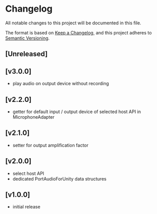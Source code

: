 # Changelog
All notable changes to this project will be documented in this file.

The format is based on [Keep a Changelog](https://keepachangelog.com/en/1.0.0/),
and this project adheres to [Semantic Versioning](https://semver.org/spec/v2.0.0.html).

## [Unreleased]

## [v3.0.0]
- play audio on output device without recording

## [v2.2.0]
- getter for default input / output device of selected host API in MicrophoneAdapter

## [v2.1.0]
- setter for output amplification factor

## [v2.0.0]
- select host API
- dedicated PortAudioForUnity data structures

## [v1.0.0]
- initial release